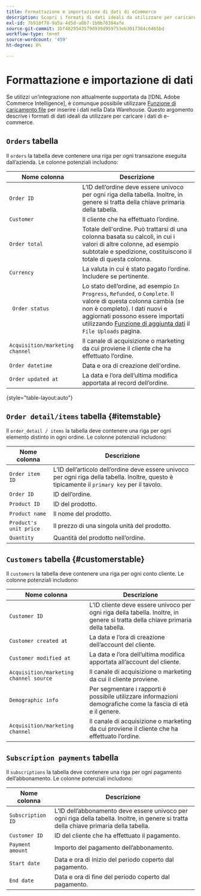 ```yaml
---
title: Formattazione e importazione di dati di eCommerce
description: Scopri i formati di dati ideali da utilizzare per caricare i dati di eCommerce.
exl-id: 7b910f78-9a5a-4d5d-a8b7-1b0b76304afe
source-git-commit: 3bf4829543579d939d959753eb3017364c6465bd
workflow-type: tm+mt
source-wordcount: '459'
ht-degree: 0%

---
```


# Formattazione e importazione di dati

Se utilizzi un’integrazione non attualmente supportata da [!DNL Adobe Commerce Intelligence], è comunque possibile utilizzare [Funzione di caricamento file](using-file-uploader.md) per inserire i dati nella Data Warehouse. Questo argomento descrive i formati di dati ideali da utilizzare per caricare i dati di e-commerce.

## `Orders` tabella

Il `orders` la tabella deve contenere una riga per ogni transazione eseguita dall’azienda. Le colonne potenziali includono:

| Nome colonna | Descrizione |
|----|----|
| `Order ID` | L’ID dell’ordine deve essere univoco per ogni riga della tabella. Inoltre, in genere si tratta della chiave primaria della tabella. |
| `Customer` | Il cliente che ha effettuato l’ordine. |
| `Order total` | Totale dell&#39;ordine. Può trattarsi di una colonna basata su calcoli, in cui i valori di altre colonne, ad esempio subtotale e spedizione, costituiscono il totale di questa colonna. |
| `Currency` | La valuta in cui è stato pagato l’ordine. Includere se pertinente. |
| ` Order status` | Lo stato dell’ordine, ad esempio `In Progress`, `Refunded`, o `Complete`. Il valore di questa colonna cambia (se non è completo). I dati nuovi e aggiornati possono essere importati utilizzando [Funzione di aggiunta dati](../../../data-analyst/importing-data/connecting-data/using-file-uploader.md) il `File Uploads` pagina. |
| `Acquisition/marketing channel` | Il canale di acquisizione o marketing da cui proviene il cliente che ha effettuato l’ordine. |
| `Order datetime` | Data e ora di creazione dell&#39;ordine. |
| `Order updated at` | La data e l’ora dell’ultima modifica apportata al record dell’ordine. |

{style="table-layout:auto"}

## `Order detail/items` tabella {#itemstable}

Il `order_detail / items` la tabella deve contenere una riga per ogni elemento distinto in ogni ordine. Le colonne potenziali includono:

| Nome colonna | Descrizione |
|----|----|
| `Order item ID` | L’ID dell’articolo dell’ordine deve essere univoco per ogni riga della tabella. Inoltre, questo è tipicamente il `primary key` per il tavolo. |
| `Order ID` | ID dell’ordine. |
| `Product ID` | ID del prodotto. |
| `Product name` | Il nome del prodotto. |
| `Product's unit price` | Il prezzo di una singola unità del prodotto. |
| `Quantity` | Quantità del prodotto nell’ordine. |

## `Customers` tabella {#customerstable}

Il `customers` la tabella deve contenere una riga per ogni conto cliente. Le colonne potenziali includono:

| Nome colonna | Descrizione |
|----|----|
| `Customer ID` | L’ID cliente deve essere univoco per ogni riga della tabella. Inoltre, in genere si tratta della chiave primaria della tabella. |
| `Customer created at` | La data e l’ora di creazione dell’account del cliente. |
| `Customer modified at` | La data e l’ora dell’ultima modifica apportata all’account del cliente. |
| `Acquisition/marketing channel source` | Il canale di acquisizione o marketing da cui il cliente proviene. |
| `Demographic info` | Per segmentare i rapporti è possibile utilizzare informazioni demografiche come la fascia di età e il genere. |
| `Acquisition/marketing channel` | Il canale di acquisizione o marketing da cui proviene il cliente che ha effettuato l’ordine. |

## `Subscription payments` tabella

Il `subscriptions` la tabella deve contenere una riga per ogni pagamento dell’abbonamento. Le colonne potenziali includono:

| Nome colonna | Descrizione |
|----|----|
| `Subscription ID` | L’ID dell’abbonamento deve essere univoco per ogni riga della tabella. Inoltre, in genere si tratta della chiave primaria della tabella. |
| `Customer ID` | ID del cliente che ha effettuato il pagamento. |
| `Payment amount` | Importo del pagamento dell’abbonamento. |
| `Start date` | Data e ora di inizio del periodo coperto dal pagamento. |
| `End date` | Data e ora di fine del periodo coperto dal pagamento. |
